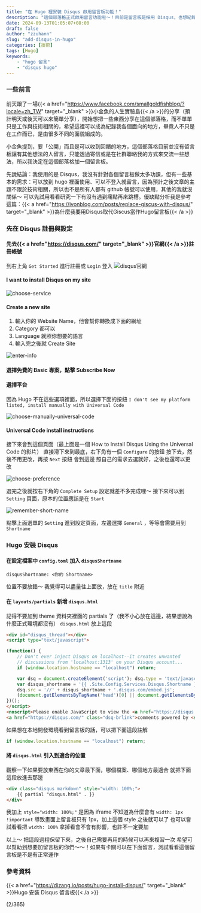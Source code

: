 ```yaml
---
title: "在 Hugo 裡安裝 Disqus 啟用留言板功能！"
description: "這個部落格正式啟用留言功能啦～！目前是留言板是採用 Disqus，也想紀錄自己從設定到安裝的過程，希望也可以幫助到想要在 Hugo 中加留言板的人！"
date: 2024-09-13T01:05:07+08:00
draft: false
author: "zzuhann"
slug: "add-disqus-in-hugo"
categories: [技術]
tags: [Hugo]
keywords:
    - "hugo 留言"
    - "disqus hugo"
---
```


### 一些前言

前天跟了一場{{< a href="https://www.facebook.com/smallgoldfishblog/?locale=zh_TW" target="_blank" >}}小金魚的人生實驗島{{< /a >}}的分享（預計明天或後天可以來簡單分享），開始想把一些東西分享在這個部落格，而不單單只是工作與技術相關的，希望這裡可以成為紀錄我各個面向的地方，畢竟人不只是在工作而已，是由很多不同的面貌組成的。

小金魚提到，要「公開」而且是可以收到回饋的地方，這個部落格目前並沒有留言板讓有其他想法的人留言，只能透過寄信或是在社群聯絡我的方式來交流一些想法，所以我決定在這個部落格加一個留言板。

先說結論：我使用的是 Disqus，我沒有針對各個留言板做太多功課，但有一些基本的需求：可以放到 hugo 裡面使用、可以不登入就留言，因為預計之後文章的主題不限於技術相關，所以也不是所有人都有 github 帳號可以使用，其他的我就沒關係～ 可以先試用看看研究一下有沒有遇到痛點再來跳槽。優缺點分析我是參考這篇：{{< a href="https://ivonblog.com/posts/replace-giscus-with-disqus/" target="_blank" >}}為什麼我要用Disqus取代Giscus當作Hugo留言板{{< /a >}}

### 先在 Disqus 註冊與設定
#### 先去{{< a href="https://disqus.com/" target="_blank" >}}官網{{< /a >}}註冊帳號

到右上角 `Get Started` 進行註冊或 `Login` 登入
![disqus官網](/img/add-disqus-in-hugo-1.png)

#### I want to install Disqus on my site

![choose-service](/img/add-disqus-in-hugo-2.png)

#### Create a new site
1. 輸入你的 Website Name，他會幫你轉換成下面的網址
2. Category 都可以
3. Language 就照你想要的語言
4. 輸入完之後就 Create Site

![enter-info](/img/add-disqus-in-hugo-3.png)

#### 選擇免費的 Basic 專案，點擊 Subscribe Now
#### 選擇平台
因為 Hugo 不在這些選項裡面，所以選擇下面的按鈕
`I don't see my platform listed, install manually with Universal Code`

![choose-manually-universal-code](/img/add-disqus-in-hugo-4.png)

#### Universal Code install instructions
接下來會到這個頁面（最上面是一個 How to Install Disqus Using the Universal Code 的影片）
直接滑下來到最底，右下角有一個 `Configure` 的按鈕
按下去，然後不用更改，再按 `Next` 按鈕
會到這邊
照自己的需求去選就好，之後也還可以更改

![choose-preference](/img/add-disqus-in-hugo-5.png)

選完之後就按右下角的 `Complete Setup`
設定就差不多完成哩～ 接下來可以到 `Setting` 頁面，原本的位置應該是在 `Start`

![remember-short-name](/img/add-disqus-in-hugo-6.png)

點擊上面選單的 `Setting` 進到設定頁面，左邊選擇 `General` ，等等會需要用到 `Shortname`

### Hugo 安裝 Disqus

#### 在設定檔案中 `config.toml` 加入 `disqusShortname`
```
disqusShortname: <你的 Shortname>
```
位置不要放錯～ 我覺得可以盡量往上面放，放在 `title` 附近


#### 在 `layouts/partials` 新增 `disqus.html`
記得不要加到 theme 資料夾裡面的 partials 了（我不小心放在這邊，結果想說為什麼正式環境都沒有）
`disqus.html` 放上這段

```html
<div id="disqus_thread"></div>
<script type="text/javascript">

(function() {
    // Don't ever inject Disqus on localhost--it creates unwanted
    // discussions from 'localhost:1313' on your Disqus account...
    if (window.location.hostname == "localhost") return;

    var dsq = document.createElement('script'); dsq.type = 'text/javascript'; dsq.async = true;
    var disqus_shortname = '{{ .Site.Config.Services.Disqus.Shortname }}';
    dsq.src = '//' + disqus_shortname + '.disqus.com/embed.js';
    (document.getElementsByTagName('head')[0] || document.getElementsByTagName('body')[0]).appendChild(dsq);
})();
</script>
<noscript>Please enable JavaScript to view the <a href="https://disqus.com/?ref_noscript">comments powered by Disqus.</a></noscript>
<a href="https://disqus.com/" class="dsq-brlink">comments powered by <span class="logo-disqus">Disqus</span></a>
```

如果想在本地開發環境看到留言板的話，可以把下面這段註解
```js
if (window.location.hostname == "localhost") return;
```

#### 將 `disqus.html` 引入到適合的位置
觀察一下如果要放東西在你的文章最下面，哪個檔案、哪個地方最適合
就把下面這段放進去那邊

```html
<div class="disqus markdown" style="width: 100%;">
	{{ partial "disqus.html" . }}
</div>
```

我加上 `style="width: 100%;"` 是因為 iframe 不知道為什麼會有 `width: 1px !important` 導致畫面上留言板只有 1px，加上這個 style 之後就可以了
也可以嘗試看看把 `width: 100%` 拿掉看會不會有影響，也許不一定要加

以上～ 把這段過程保留下來，之後自己需要再用的時候可以再來複習一次
希望可以幫助到想要加留言板的你們～～！如果有卡關可以在下面留言，測試看看這個留言板是不是有正常運作

### 參考資料
{{< a href="https://dizang.io/posts/hugo-install-disqus/" target="_blank" >}}Hugo 安裝 Disqus 留言板{{< /a >}}

(2/365)